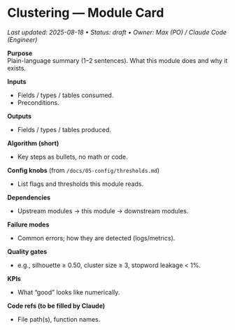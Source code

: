 # Clustering — Module Card
_Last updated: 2025-08-18 • Status: draft • Owner: Max (PO) / Claude Code (Engineer)_

**Purpose**  
Plain-language summary (1–2 sentences). What this module does and why it exists.

**Inputs**  
- Fields / types / tables consumed.
- Preconditions.

**Outputs**  
- Fields / types / tables produced.

**Algorithm (short)**  
- Key steps as bullets, no math or code.

**Config knobs** (from `/docs/05-config/thresholds.md`)  
- List flags and thresholds this module reads.

**Dependencies**  
- Upstream modules → this module → downstream modules.

**Failure modes**  
- Common errors; how they are detected (logs/metrics).

**Quality gates**  
- e.g., silhouette ≥ 0.50, cluster size ≥ 3, stopword leakage < 1%.

**KPIs**  
- What “good” looks like numerically.

**Code refs (to be filled by Claude)**  
- File path(s), function names.
